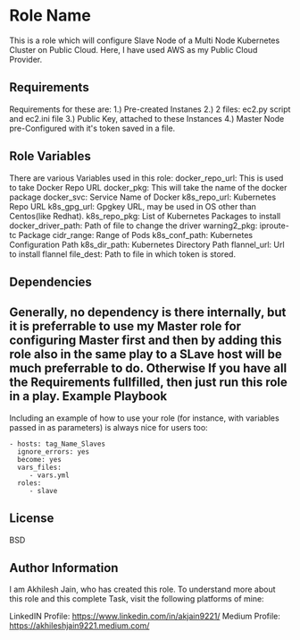 Role Name
=========

This is a role which will configure Slave Node of a Multi Node Kubernetes Cluster on Public Cloud. Here, I have used AWS as my Public Cloud Provider.

Requirements
------------

Requirements for these are:
1.) Pre-created Instanes
2.) 2 files: ec2.py script and ec2.ini file
3.) Public Key, attached to these Instances
4.) Master Node pre-Configured with it's token saved in a file.

Role Variables
--------------

There are various Variables used in this role:
docker_repo_url: This is used to take Docker Repo URL
docker_pkg: This will take the name of the docker package
docker_svc: Service Name of Docker
k8s_repo_url: Kubernetes Repo URL
k8s_gpg_url: Gpgkey URL, may be used in OS other than Centos(like Redhat).
k8s_repo_pkg: List of Kubernetes Packages to install
docker_driver_path: Path of file to change the driver
warning2_pkg: iproute-tc Package
cidr_range: Range of Pods
k8s_conf_path: Kubernetes Configuration Path
k8s_dir_path: Kubernetes Directory Path
flannel_url: Url to install flannel
file_dest: Path to file in which token is stored.

Dependencies
------------

Generally, no dependency is there internally, but it is preferrable to use my Master role for configuring Master first and then by adding this role also in the same play to a SLave host will be much preferrable to do. Otherwise If you have all the Requirements fullfilled, then just run this role in a play.
Example Playbook
----------------

Including an example of how to use your role (for instance, with variables passed in as parameters) is always nice for users too:

    - hosts: tag_Name_Slaves
      ignore_errors: yes     
      become: yes 
      vars_files: 
         - vars.yml
      roles:
         - slave

License
-------

BSD

Author Information
------------------

I am Akhilesh Jain, who has created this role. To understand more about this role and this complete Task, visit the following platforms of mine:

LinkedIN Profile: https://www.linkedin.com/in/akjain9221/
Medium Profile: https://akhileshjain9221.medium.com/
